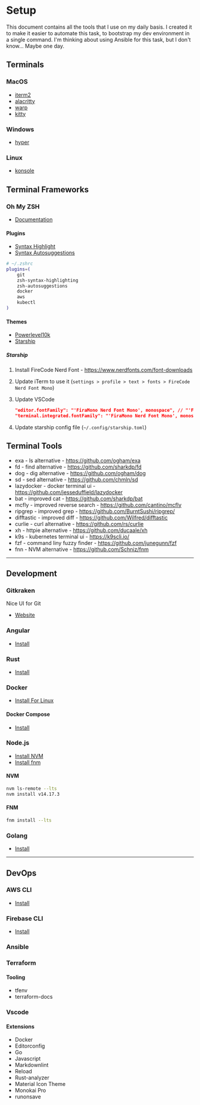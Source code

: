 # Setup

This document contains all the tools that I use on my daily basis. I created it to make it easier to automate this task, to bootstrap my dev environment in a single command. I'm thinking about using Ansible for this task, but I don't know... Maybe one day.

## Terminals

### MacOS

- [iterm2](https://iterm2.com/)
- [alacritty](https://alacritty.org/index.html)
- [warp](https://docs.warp.dev/)
- [kitty](https://github.com/kovidgoyal/kitty)

### Windows

- [hyper](https://hyper.is/)

### Linux

- [konsole](https://konsole.kde.org/)

## Terminal Frameworks

### Oh My ZSH

- [Documentation](https://github.com/ohmyzsh/ohmyzsh)

#### Plugins

- [Syntax Highlight](https://github.com/zsh-users/zsh-syntax-highlighting)
- [Syntax Autosuggestions](https://github.com/zsh-users/zsh-autosuggestions)

```sh
# ~/.zshrc
plugins=(
    git
    zsh-syntax-highlighting
    zsh-autosuggestions
    docker
    aws
    kubectl
)
```

#### Themes

- [Powerlevel10k](https://github.com/romkatv/powerlevel10k#oh-my-zsh)
- [Starship](https://starship.rs/)

##### Starship

1. Install FireCode Nerd Font - <https://www.nerdfonts.com/font-downloads>
2. Update iTerm to use it (`settings > profile > text > fonts > FireCode Nerd Font Mono`)
3. Update VSCode

   ```json
   "editor.fontFamily": "'FiraMono Nerd Font Mono', monospace", // "'Fira Code'",
   "terminal.integrated.fontFamily": "'FiraMono Nerd Font Mono', monospace",
   ```

4. Update starship config file (`~/.config/starship.toml`)

## Terminal Tools

- exa - ls alternative - <https://github.com/ogham/exa>
- fd - find alternative - <https://github.com/sharkdp/fd>
- dog - dig alternative - <https://github.com/ogham/dog>
- sd - sed alternative - <https://github.com/chmln/sd>
- lazydocker - docker terminal ui - <https://github.com/jesseduffield/lazydocker>
- bat - improved cat - <https://github.com/sharkdp/bat>
- mcfly - improved reverse search - <https://github.com/cantino/mcfly>
- ripgrep - improved grep - <https://github.com/BurntSushi/ripgrep/>
- difftastic - improved diff - <https://github.com/Wilfred/difftastic>
- curlie - curl alternative - <https://github.com/rs/curlie>
- xh - httpie alternative - <https://github.com/ducaale/xh>
- k9s - kubernetes terminal ui - <https://k9scli.io/>
- fzf - command liny fuzzy finder - <https://github.com/junegunn/fzf>
- fnn - NVM alternative - <https://github.com/Schniz/fnm>

---

## Development

### Gitkraken

Nice UI for Git

- [Website](https://www.gitkraken.com/)

### Angular

- [Install](https://angular.io/guide/setup-local#install-the-angular-cli)

### Rust

- [Install](https://www.rust-lang.org/tools/install)

### Docker

- [Install For Linux](https://docs.docker.com/engine/install/ubuntu/)

#### Docker Compose

- [Install](https://docs.docker.com/compose/install/)

### Node.js

- [Install NVM](https://github.com/nvm-sh/nvm)
- [Install fnm](https://github.com/Schniz/fnm)

#### NVM

```sh
nvm ls-remote --lts
nvm install v14.17.3
```

#### FNM

```sh
fnm install --lts
```

### Golang

- [Install](https://golang.org/doc/install)

---

## DevOps

### AWS CLI

- [Install](https://docs.aws.amazon.com/cli/latest/userguide/install-cliv2.html)

### Firebase CLI

- [Install](https://firebase.google.com/docs/cli#install-cli-mac-linux)

### Ansible

### Terraform

#### Tooling

- tfenv
- terraform-docs

### Vscode

#### Extensions

- Docker
- Editorconfig
- Go
- Javascript
- Markdownlint
- Reload
- Rust-analyzer
- Material Icon Theme
- Monokai Pro
- runonsave
